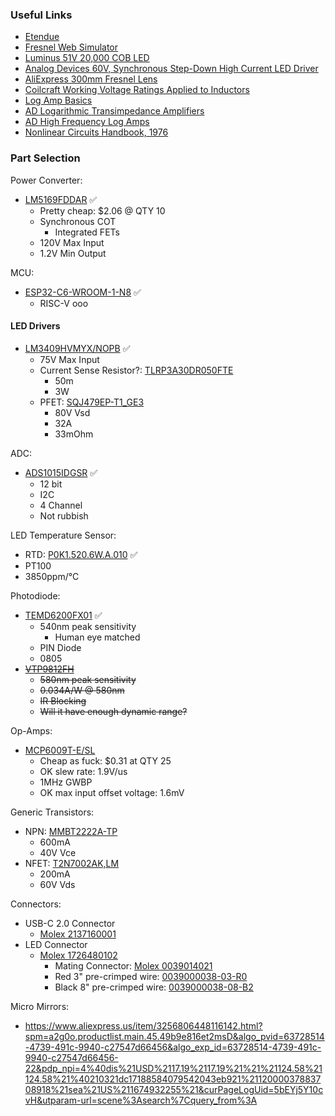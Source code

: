 ### Useful Links

* [Etendue](https://en.wikipedia.org/wiki/Etendue)
* [Fresnel Web Simulator](https://phydemo.app/ray-optics/gallery/fresnel-lens)
* [Luminus 51V 20,000 COB LED](https://www.digikey.com/en/products/detail/luminus-devices-inc/CXM-32-40-80-54-AC40-F5-3/15198244)
* [Analog Devices 60V, Synchronous Step-Down High Current LED Driver](https://www.analog.com/en/technical-articles/60v-synchronous-step-down-high-current-led-driver.html)
* [AliExpress 300mm Fresnel Lens](https://www.aliexpress.us/item/2251832628415712.html?spm=a2g0o.productlist.main.31.1f113ddeb9tH3N&algo_pvid=a1f6df46-a8d6-4ca2-82e5-49793ad79313&algo_exp_id=a1f6df46-a8d6-4ca2-82e5-49793ad79313-15&pdp_npi=4%40dis%21USD%2126.98%2115.65%21%21%2126.98%21%21%402103224117048672573401020ee459%2164614171461%21sea%21US%211674932255%21&curPageLogUid=t92vTPvIzuQ7&utparam-url=scene%3Asearch%7Cquery_from%3A)
* [Coilcraft Working Voltage Ratings Applied to Inductors](https://www.coilcraft.com/getmedia/393e18e1-adbc-45b6-bbe7-5923255e72fc/doc712_inductor_voltage_ratings.pdf)
* [Log Amp Basics](https://www.analog.com/media/en/training-seminars/tutorials/MT-077.pdf)
* [AD Logarithmic Transimpedance Amplifiers](https://www.analog.com/en/product-category/translinear-logarithmic-amplifiers.html)
* [AD High Frequency Log Amps](https://www.analog.com/media/en/training-seminars/tutorials/MT-078.pdf)
* [Nonlinear Circuits Handbook, 1976](https://www.analog.com/en/resources/technical-books/nonlinear-circuits-handbook.html)



### Part Selection

Power Converter:

* [LM5169FDDAR](https://www.digikey.com/en/products/detail/texas-instruments/LM5169FDDAR/16893914) ✅
  * Pretty cheap: $2.06 @ QTY 10
  * Synchronous COT
    * Integrated FETs
  * 120V Max Input
  * 1.2V Min Output

MCU:

* [ESP32-C6-WROOM-1-N8](https://www.digikey.com/en/products/detail/espressif-systems/ESP32-C6-WROOM-1-N8/17728866) ✅
  * RISC-V ooo

#### LED Drivers

* [LM3409HVMYX/NOPB](https://www.ti.com/lit/ds/symlink/lm3409.pdf) ✅
  * 75V Max Input
  * Current Sense Resistor?: [TLRP3A30DR050FTE](https://www.digikey.com/en/products/detail/te-connectivity-passive-product/TLRP3A30DR050FTE/14652237)
    * 50m
    * 3W
  * PFET: [SQJ479EP-T1_GE3](https://www.digikey.com/en/products/detail/vishay-siliconix/SQJ479EP-T1-GE3/6708893)
    * 80V Vsd
    * 32A
    * 33mOhm

ADC:

* [ADS1015IDGSR](https://www.digikey.com/en/products/detail/texas-instruments/ADS1015IDGSR/2231559) ✅
  * 12 bit
  * I2C
  * 4 Channel
  * Not rubbish

LED Temperature Sensor:

* RTD: [P0K1.520.6W.A.010](https://www.digikey.com/en/products/detail/innovative-sensor-technology-usa-division/P0K1-520-6W-A-010/13686722) ✅
* PT100
* 3850ppm/°C

Photodiode:

* [TEMD6200FX01](https://www.digikey.com/en/products/detail/vishay-semiconductor-opto-division/TEMD6200FX01/2354845) ✅
  * 540nm peak sensitivity
    * Human eye matched
  * PIN Diode
  * 0805
* ~~[VTP9812FH](https://www.digikey.com/en/products/detail/excelitas-technologies/VTP9812FH/5885875)~~
  * ~~580nm peak sensitivity~~
  * ~~0.034A/W @ 580nm~~
  * ~~IR Blocking~~
  * ~~Will it have enough dynamic range?~~

Op-Amps:

* [MCP6009T-E/SL](https://www.digikey.com/en/products/detail/microchip-technology/MCP6009T-E-SL/12807435)
  * Cheap as fuck: $0.31 at QTY 25
  * OK slew rate: 1.9V/us
  * 1MHz GWBP
  * OK max input offset voltage: 1.6mV

Generic Transistors:

* NPN: [MMBT2222A-TP](https://www.digikey.com/en/products/detail/micro-commercial-co/MMBT2222A-TP/717279)
  * 600mA
  * 40V Vce
* NFET: [T2N7002AK,LM](https://www.digikey.com/en/products/detail/toshiba-semiconductor-and-storage/T2N7002AK-LM/5298028)
  * 200mA
  * 60V Vds

Connectors:

* USB-C 2.0 Connector
  * [Molex 2137160001](https://www.digikey.com/en/products/detail/molex/2137160001/13662576)
* LED Connector
  * [Molex 1726480102](https://www.digikey.com/en/products/detail/molex/1726480102/9352770?s=N4IgTCBcDaIIwHYwDYAsAOADHTEC6AvkA)
    * Mating Connector: [Molex 0039014021](https://www.digikey.com/en/products/detail/molex/0039014021/6822884)
    * Red 3" pre-crimped wire: [0039000038-03-R0](https://www.digikey.com/en/products/detail/molex/0039000038-03-R0/5985924)
    * Black 8" pre-crimped wire: [0039000038-08-B2](https://www.digikey.com/en/products/detail/molex/0039000038-08-B2/5986065)

 Micro Mirrors:

* https://www.aliexpress.us/item/3256806448116142.html?spm=a2g0o.productlist.main.45.49b9e816et2msD&algo_pvid=63728514-4739-491c-9940-c27547d66456&algo_exp_id=63728514-4739-491c-9940-c27547d66456-22&pdp_npi=4%40dis%21USD%2117.19%2117.19%21%21%21124.58%21124.58%21%40210321dc17188584079542043eb921%2112000037883708918%21sea%21US%211674932255%21&curPageLogUid=5bEYj5Y10cvH&utparam-url=scene%3Asearch%7Cquery_from%3A